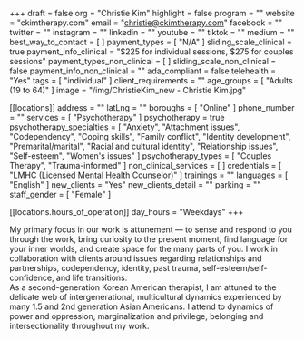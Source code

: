 +++
draft = false
org = "Christie Kim"
highlight = false
program = ""
website = "ckimtherapy.com"
email = "christie@ckimtherapy.com"
facebook = ""
twitter = ""
instagram = ""
linkedin = ""
youtube = ""
tiktok = ""
medium = ""
best_way_to_contact = [ ]
payment_types = [ "N/A" ]
sliding_scale_clinical = true
payment_info_clinical = "$225 for individual sessions, $275 for couples sessions"
payment_types_non_clinical = [ ]
sliding_scale_non_clinical = false
payment_info_non_clinical = ""
ada_compliant = false
telehealth = "Yes"
tags = [ "individual" ]
client_requirements = ""
age_groups = [ "Adults (19 to 64)" ]
image = "/img/ChristieKim_new - Christie Kim.jpg"

[[locations]]
address = ""
latLng = ""
boroughs = [ "Online" ]
phone_number = ""
services = [ "Psychotherapy" ]
psychotherapy = true
psychotherapy_specialties = [
  "Anxiety",
  "Attachment issues",
  "Codependency",
  "Coping skills",
  "Family conflict",
  "Identity development",
  "Premarital/marital",
  "Racial and cultural identity",
  "Relationship issues",
  "Self-esteem",
  "Women's issues"
]
psychotherapy_types = [ "Couples Therapy", "Trauma-informed" ]
non_clinical_services = [ ]
credentials = [ "LMHC (Licensed Mental Health Counselor)" ]
trainings = ""
languages = [ "English" ]
new_clients = "Yes"
new_clients_detail = ""
parking = ""
staff_gender = [ "Female" ]

  [[locations.hours_of_operation]]
  day_hours = "Weekdays"
+++


My primary focus in our work is attunement — to sense and respond to you through the work, bring curiosity to the present moment, find language for your inner worlds, and create space for the many parts of you. I work in collaboration with clients around issues regarding relationships and partnerships, codependency, identity, past trauma, self-esteem/self-confidence, and life transitions. <br>
As a second-generation Korean American therapist, I am attuned to the delicate web of intergenerational, multicultural dynamics experienced by many 1.5 and 2nd generation Asian Americans. I attend to dynamics of power and oppression, marginalization and privilege, belonging and intersectionality throughout my work. <br>
